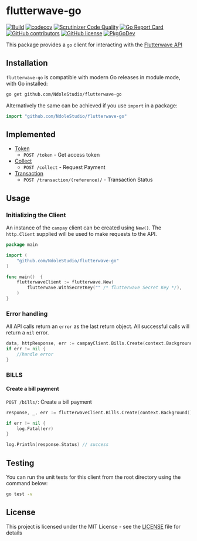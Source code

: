 # flutterwave-go

[![Build](https://github.com/NdoleStudio/flutterwave-go/actions/workflows/main.yml/badge.svg)](https://github.com/NdoleStudio/flutterwave-go/actions/workflows/main.yml)
[![codecov](https://codecov.io/gh/NdoleStudio/flutterwave-go/branch/main/graph/badge.svg)](https://codecov.io/gh/NdoleStudio/flutterwave-go)
[![Scrutinizer Code Quality](https://scrutinizer-ci.com/g/NdoleStudio/flutterwave-go/badges/quality-score.png?b=main)](https://scrutinizer-ci.com/g/NdoleStudio/flutterwave-go/?branch=main)
[![Go Report Card](https://goreportcard.com/badge/github.com/NdoleStudio/flutterwave-go)](https://goreportcard.com/report/github.com/NdoleStudio/flutterwave-go)
[![GitHub contributors](https://img.shields.io/github/contributors/NdoleStudio/flutterwave-go)](https://github.com/NdoleStudio/flutterwave-go/graphs/contributors)
[![GitHub license](https://img.shields.io/github/license/NdoleStudio/flutterwave-go?color=brightgreen)](https://github.com/NdoleStudio/flutterwave-go/blob/master/LICENSE)
[![PkgGoDev](https://pkg.go.dev/badge/github.com/NdoleStudio/flutterwave-go)](https://pkg.go.dev/github.com/NdoleStudio/flutterwave-go)


This package provides a `go` client for interacting with the [Flutterwave API](https://developer.flutterwave.com/docs)

## Installation

`flutterwave-go` is compatible with modern Go releases in module mode, with Go installed:

```bash
go get github.com/NdoleStudio/flutterwave-go
```

Alternatively the same can be achieved if you use `import` in a package:

```go
import "github.com/NdoleStudio/flutterwave-go"
```

## Implemented

- [Token](#token)
    - `POST /token` - Get access token
- [Collect](#collect)
    - `POST /collect` - Request Payment
- [Transaction](#transaction)
    - `POST /transaction/(reference)/` - Transaction Status

## Usage

### Initializing the Client

An instance of the `campay` client can be created using `New()`.  The `http.Client` supplied will be used to make requests to the API.

```go
package main

import (
	"github.com/NdoleStudio/flutterwave-go"
)

func main()  {
	flutterwaveClient := flutterwave.New(
		flutterwave.WithSecretKey("" /* flutterwave Secret Key */),
	)
}
```

### Error handling

All API calls return an `error` as the last return object. All successful calls will return a `nil` error.

```go
data, httpResponse, err := campayClient.Bills.Create(context.Background(), request)
if err != nil {
    //handle error
}
```

### BILLS

#### Create a bill payment

`POST /bills/`: Create a bill payment

```go
response, _, err := flutterwaveClient.Bills.Create(context.Background(), request)

if err != nil {
    log.Fatal(err)
}

log.Println(response.Status) // success
```


## Testing

You can run the unit tests for this client from the root directory using the command below:

```bash
go test -v
```

## License

This project is licensed under the MIT License - see the [LICENSE](LICENSE) file for details
